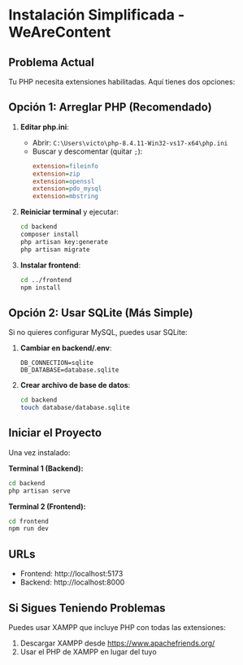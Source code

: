 # Instalación Simplificada - WeAreContent

## Problema Actual
Tu PHP necesita extensiones habilitadas. Aquí tienes dos opciones:

## Opción 1: Arreglar PHP (Recomendado)

1. **Editar php.ini**:
   - Abrir: `C:\Users\victo\php-8.4.11-Win32-vs17-x64\php.ini`
   - Buscar y descomentar (quitar `;`):
     ```ini
     extension=fileinfo
     extension=zip
     extension=openssl
     extension=pdo_mysql
     extension=mbstring
     ```

2. **Reiniciar terminal** y ejecutar:
   ```bash
   cd backend
   composer install
   php artisan key:generate
   php artisan migrate
   ```

3. **Instalar frontend**:
   ```bash
   cd ../frontend
   npm install
   ```

## Opción 2: Usar SQLite (Más Simple)

Si no quieres configurar MySQL, puedes usar SQLite:

1. **Cambiar en backend/.env**:
   ```env
   DB_CONNECTION=sqlite
   DB_DATABASE=database.sqlite
   ```

2. **Crear archivo de base de datos**:
   ```bash
   cd backend
   touch database/database.sqlite
   ```

## Iniciar el Proyecto

Una vez instalado:

**Terminal 1 (Backend):**
```bash
cd backend
php artisan serve
```

**Terminal 2 (Frontend):**
```bash
cd frontend
npm run dev
```

## URLs
- Frontend: http://localhost:5173
- Backend: http://localhost:8000

## Si Sigues Teniendo Problemas

Puedes usar XAMPP que incluye PHP con todas las extensiones:
1. Descargar XAMPP desde https://www.apachefriends.org/
2. Usar el PHP de XAMPP en lugar del tuyo
